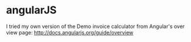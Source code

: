 angularJS
=========

I tried my own version of the Demo invoice calculator from Angular's over view page:
http://docs.angularjs.org/guide/overview



